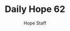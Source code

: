 ---
image: /assets/img/daily-hope-default-artwork.png
title: Daily Hope 62
number: 62
categories:
  - Daily Hope
author: Hope Staff
notes: Daily Hope 62
embed: >-
  <iframe src="https://open.spotify.com/embed/episode/3fbKAX33zFkX1vPZ2884ej?utm_source=generator" width="400px" height="102px" frameborder=“0" scrolling=“no”></iframe>
---
